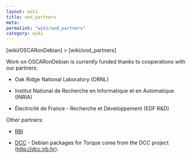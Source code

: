 ```yaml
---
layout: wiki
title: ood_partners
meta: 
permalink: "wiki/ood_partners"
category: wiki
---
```

<!-- Name: ood_partners -->
<!-- Version: 2 -->
<!-- Author: valleegr -->

[wiki/OSCARonDebian] > [wiki/ood_partners]

Work on OSCARonDebian is currently funded thanks to cooperations with our partners: 

 * Oak Ridge National Laboratory (ORNL)

 * Institut National de Recherche en Informatique et en Automatique (INRIA)  

 * Électricité de France - Recherche et Développement (EDF R&D)  

Other partners:

 * [RBI](http://www.irb.hr/en/cir)  
 
 * [DCC](http://dcc.irb.hr) - Debian packages for Torque come from the DCC project (http://dcc.irb.hr).
